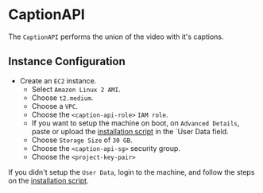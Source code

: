# CaptionAPI

The `CaptionAPI` performs the union of the video with it's captions.

## Instance Configuration

* Create an `EC2` instance.
  * Select `Amazon Linux 2 AMI`.
  * Choose `t2.medium`.
  * Choose a `VPC`.
  * Choose the `<caption-api-role>` `IAM role`.
  * If you want to setup the machine on boot, on `Advanced Details`, paste or upload the [installation script](../caption_api/ec2_user_data_amazonlinux.sh) in the `User Data field.
  * Choose `Storage Size` of `30 GB`.
  * Choose the `<caption-api-sg>` security group.
  * Choose the `<project-key-pair>`

If you didn't setup the `User Data`, login to the machine, and follow the steps on the [installation script](../caption_api/ec2_user_data_amazonlinux.sh).
